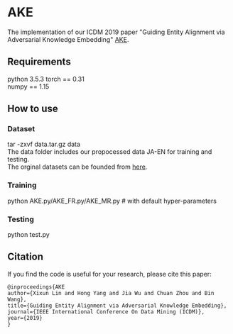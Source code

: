 # AKE
The implementation of our ICDM 2019 paper "Guiding Entity Alignment via Adversarial Knowledge Embedding" [AKE](http://ddl.escience.cn/ff/endH).
## Requirements
python 3.5.3 
 torch == 0.31  
   numpy == 1.15
## How to use
### Dataset
tar -zxvf data.tar.gz data  
 The data folder includes our propocessed data JA-EN for training and testing.   
 The orginal datasets can be founded from [here](https://github.com/nju-websoft/JAPE). 
### Training 
python AKE.py/AKE_FR.py/AKE_MR.py # with default hyper-parameters 
### Testing 
python test.py
## Citation 
If you find the code is useful for your research, please cite this paper:
```
@inproceedings{AKE
author={Xixun Lin and Hong Yang and Jia Wu and Chuan Zhou and Bin Wang},
title={Guiding Entity Alignment via Adversarial Knowledge Embedding},
journal={IEEE International Conference On Data Mining (ICDM)},
year={2019}
}
```
